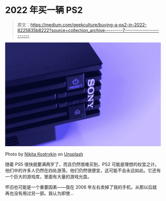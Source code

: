 # 2022 年买一辆 PS2

> 原文：<https://medium.com/geekculture/buying-a-ps2-in-2022-8225835b8222?source=collection_archive---------7----------------------->

![](img/e35045f36b698e1646dcf58341918b8e.png)

Photo by [Nikita Kostrykin](https://unsplash.com/@chilinik?utm_source=medium&utm_medium=referral) on [Unsplash](https://unsplash.com?utm_source=medium&utm_medium=referral)

随着 PS5 很快就要满两岁了，而且仍然很难买到，PS2 可能是理想的权宜之计。他们中的许多人仍然在四处游荡，他们仍然很便宜，这可能不会永远如此。它还有一个巨大的游戏库，里面有大量的游戏光盘。

怀旧也可能是一个重要因素——我在 2006 年左右卖掉了我的手机，从那以后就再也没有用过另一部。我认为即使…